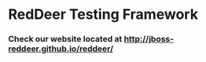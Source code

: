 # RedDeer Testing Framework

### Check our website located at http://jboss-reddeer.github.io/reddeer/
